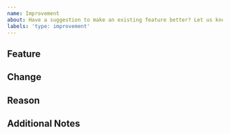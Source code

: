 ```yaml
---
name: Improvement
about: Have a suggestion to make an existing feature better? Let us know!
labels: 'type: improvement'
---
```


## Feature

<!-- Which feature would you like to modify? -->

## Change

<!-- What change would you like to make to it? -->

## Reason

<!-- Why do you want to make this change? -->

## Additional Notes

<!-- Anything else relevant to add can go here -->
